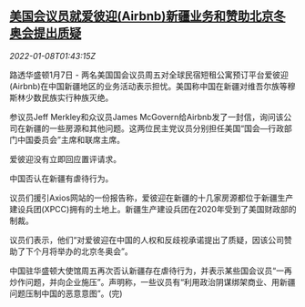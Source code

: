 <!--1641607263000-->
[美国会议员就爱彼迎(Airbnb)新疆业务和赞助北京冬奥会提出质疑](https://cn.reuters.com/article/us-congress-lawmakers-airbnb-china-0107-idCNKBS2JI017)
------

<div><i>2022-01-08T01:43:15Z</i></div><p>路透华盛顿1月7日 - 两名美国国会议员周五对全球民宿短租公寓预订平台爱彼迎(Airbnb)在中国新疆地区的业务活动表示担忧。美国称中国在新疆对维吾尔族等穆斯林少数民族实行种族灭绝。</p><p>参议员Jeff Merkley和众议员James McGovern给Airbnb发了一封信，询问该公司在新疆的一些房源和其他问题。这两位民主党议员分别担任美国“国会—行政部门中国委员会”主席和联席主席。</p><p>爱彼迎没有立即回应置评请求。</p><p>中国否认在新疆有虐待行为。　　</p><p>议员们援引Axios网站的一份报告称，爱彼迎在新疆的十几家房源都位于新疆生产建设兵团(XPCC)拥有的土地上。新疆生产建设兵团在2020年受到了美国财政部的制裁。</p><p>议员们表示，他们“对爱彼迎在中国的人权和反歧视承诺提出了质疑，因该公司赞助了下个月将举办的北京冬奥会”。</p><p>中国驻华盛顿大使馆周五再次否认新疆存在虐待行为，并表示某些国会议员“一再炒作问题，并向企业施压”。声明称，一些议员有“利用政治阴谋绑架商业、用新疆问题压制中国的恶意意图”。(完)</p>
